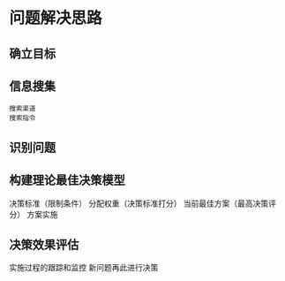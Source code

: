 #  问题解决思路

## 确立目标

## 信息搜集
    搜索渠道
    搜索指令
## 识别问题

## 构建理论最佳决策模型
 决策标准（限制条件）
 分配权重（决策标准打分）
 当前最佳方案（最高决策评分）
 方案实施

## 决策效果评估
 实施过程的跟踪和监控
 新问题再此进行决策